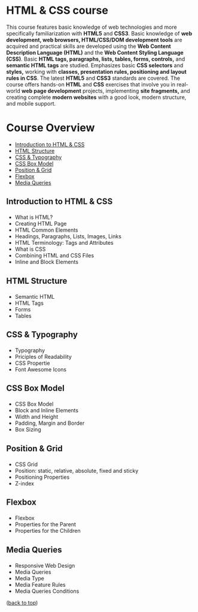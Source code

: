 <div id="top"></div>

# HTML & CSS course

This course features basic knowledge of web technologies and more specifically familiarization with **HTML5** and **CSS3**. Basic knowledge of **web development, web browsers, HTML/CSS/DOM development tools** are acquired and practical skills are developed using the **Web Content Description Language (HTML)** and the **Web Content Styling Language (CSS)**. Basic **HTML tags, paragraphs, lists, tables, forms, controls,** and **semantic HTML tags** are studied. Emphasizes basic **CSS selectors** and **styles,** working with **classes, presentation rules, positioning and layout rules in CSS**. The latest **HTML5** and **CSS3** standards are covered. The course offers hands-on **HTML** and **CSS** exercises that involve you in real-world **web page development** projects, implementing **site fragments,** and creating complete **modern websites** with a good look, modern structure, and mobile support.

# Course Overview

- <a href="#intro">Introduction to HTML & CSS</a>
- <a href="#html-structure">HTML Structure</a>
- <a href="#css-and-typo">CSS & Typography</a>
- <a href="#css-box-model">CSS Box Model</a>
- <a href="#position-and-grid">Position & Grid</a>
- <a href="#flex">Flexbox</a>
- <a href="#media-queries">Media Queries</a>


## <p id="intro">Introduction to HTML & CSS</p>
- What is HTML?
- Creating HTML Page
- HTML Common Elements
- Headings, Paragraphs, Lists, Images, Links
- HTML Terminology: Tags and Attributes
- What is CSS
- Combining HTML and CSS Files
- Inline and Block Elements

## <p id="html-structure">HTML Structure</p>
- Semantic HTML
- HTML Tags
- Forms
- Tables

## <p id="css-and-typo">CSS & Typography</p>
- Typography
- Priciples of Readability
- CSS Propertie
- Font Awesome Icons

## <p id="css-box-model">CSS Box Model</p>
- CSS Box Model
- Block and Inline Elements
- Width and Height
- Padding, Margin and Border
- Box Sizing

## <p id="position-and-grid">Position & Grid</p>
- CSS Grid
- Position: static, relative, absolute, fixed and sticky
- Positioning Properties
- Z-index

## <p id="flex">Flexbox</p>
- Flexbox
- Properties for the Parent
- Properties for the Children

## <p id="media-queries">Media Queries</p>
- Responsive Web Design
- Media Queries
- Media Type
- Media Feature Rules
- Media Queries Conditions

(<a href="#top">back to top</a>)
